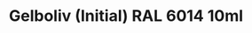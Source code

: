 ---
layout: product
title: "Gelboliv (Initial)  RAL 6014  10ml"
price: "330" 
desc: "Nitro 10mL"
img_path: "/assets/img/RC086.webp"
brand: "AK "
available: true
special_offer: false
new: false
soon: false
cat: "020000"
subcat: "020200"
subsubcat: "020201"
sifra: "RC086"
popular: false
spec: false
---